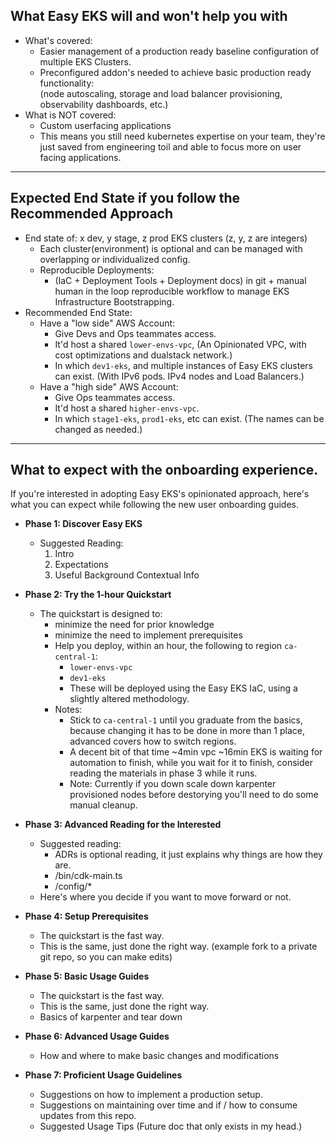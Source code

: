 ## What Easy EKS will and won't help you with
* What's covered:  
  * Easier management of a production ready baseline configuration of multiple EKS Clusters.
  * Preconfigured addon's needed to achieve basic production ready functionality:  
    (node autoscaling, storage and load balancer provisioning, observability dashboards, etc.)
* What is NOT covered: 
  * Custom userfacing applications
  * This means you still need kubernetes expertise on your team, they're just saved from engineering toil and
    able to focus more on user facing applications.

--------------------------------------------------------------------------------------------------------------

## Expected End State if you follow the Recommended Approach
* End state of: x dev, y stage, z prod EKS clusters (z, y, z are integers)
  * Each cluster(environment) is optional and can be managed with overlapping or individualized config.
  * Reproducible Deployments:
    * (IaC + Deployment Tools + Deployment docs) in git + manual human in the loop reproducible workflow to
      manage EKS Infrastructure Bootstrapping.
* Recommended End State:
  * Have a "low side" AWS Account:
    * Give Devs and Ops teammates access.
    * It'd host a shared `lower-envs-vpc`, (An Opinionated VPC, with cost optimizations and dualstack network.)
    * In which `dev1-eks`, and multiple instances of Easy EKS clusters can exist. (With IPv6 pods. IPv4 nodes and Load Balancers.)
  * Have a "high side" AWS Account:
    * Give Ops teammates access.
    * It'd host a shared `higher-envs-vpc`.
    * In which `stage1-eks`, `prod1-eks`, etc can exist. (The names can be changed as needed.)

--------------------------------------------------------------------------------------------------------------

## What to expect with the onboarding experience.
If you're interested in adopting Easy EKS's opinionated approach, here's what
you can expect while following the new user onboarding guides.

* **Phase 1: Discover Easy EKS**
  * Suggested Reading:
    1. Intro
    2. Expectations 
    3. Useful Background Contextual Info

* **Phase 2: Try the 1-hour Quickstart**
  * The quickstart is designed to:
    * minimize the need for prior knowledge
    * minimize the need to implement prerequisites
    * Help you deploy, within an hour, the following to region `ca-central-1`:
      * `lower-envs-vpc`
      * `dev1-eks`
      * These will be deployed using the Easy EKS IaC, using a slightly altered methodology.
    * Notes:
      * Stick to `ca-central-1` until you graduate from the basics, because changing it has to be done
        in more than 1 place, advanced covers how to switch regions.
      * A decent bit of that time ~4min vpc ~16min EKS is waiting for automation to finish, while you
        wait for it to finish, consider reading the materials in phase 3 while it runs.
      * Note: Currently if you down scale down karpenter provisioned nodes before destorying you'll need to
        do some manual cleanup.

* **Phase 3: Advanced Reading for the Interested**
  * Suggested reading:
    * ADRs is optional reading, it just explains why things are how they are.
    * /bin/cdk-main.ts 
    * /config/*
  * Here's where you decide if you want to move forward or not.

* **Phase 4: Setup Prerequisites**
  * The quickstart is the fast way.
  * This is the same, just done the right way. 
    (example fork to a private git repo, so you can make edits)

* **Phase 5: Basic Usage Guides**
  * The quickstart is the fast way.
  * This is the same, just done the right way.
  * Basics of karpenter and tear down

* **Phase 6: Advanced Usage Guides**
  * How and where to make basic changes and modifications

* **Phase 7: Proficient Usage Guidelines**
  * Suggestions on how to implement a production setup.
  * Suggestions on maintaining over time and if / how to consume updates from this repo.
  * Suggested Usage Tips (Future doc that only exists in my head.)

